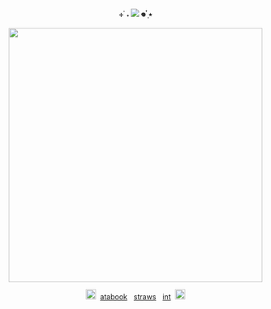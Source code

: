 <p align="center">
<h4 align="center"
 
⊹ ࣪ ˖  ![](https://komarev.com/ghpvc/?username=thedesires&label=𐙚+faggots++&color=5379b5)  𖦹 ๋࣭ ⭑ 

 </h4>
<p align="center">
 <img width="500" src="https://files.catbox.moe/b15guh.jpg"
 </p>


<p align="center">
 <img width="20" src="https://i.imgur.com/urzELT7.gif"
  </p>
 ‎ 
<a href="https://thedesires.atabook.org/">atabook</a>
<img width="5" src="https://64.media.tumblr.com/41c09ec0e28ede808a0b1351a6ff7957/5683035dc8647820-55/s250x400/04623cde3e2d0f27e0cf703a18cb52e6d0aebf43.pnj"
  </p>
<a href="https://dmc4.straw.page/">straws</a> 
 <img width="5" src="https://64.media.tumblr.com/41c09ec0e28ede808a0b1351a6ff7957/5683035dc8647820-55/s250x400/04623cde3e2d0f27e0cf703a18cb52e6d0aebf43.pnj"
  </p>
 <a href="https://listography.com/raidante">int</a> 
 ‎ 
<img width="20" src="https://i.imgur.com/NYuEkC7.gif"
  </p>
